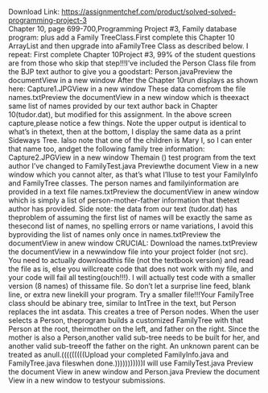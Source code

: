 Download Link: https://assignmentchef.com/product/solved-solved-programming-project-3
<br>
Chapter 10, page 699-700,Programming Project #3, Family database program: plus add a Family TreeClass.First complete this Chapter 10 ArrayList and then upgrade into aFamilyTree Class as described below. I repeat: First complete Chapter 10Project #3, 99% of the student questions are from those who skip that step!!!I’ve included the Person Class file from the BJP text author to give you a goodstart: Person.javaPreview the documentView in a new window After the Chapter 10run displays as shown here: Capture1.JPGView in a new window These data comefrom the file names.txtPreview the documentView in a new window which is theexact same list of names provided by our text author back in Chapter 10(tudor.dat), but modified for this assignment. In the above screen capture,please notice a few things. Note the upper output is identical to what’s in thetext, then at the bottom, I display the same data as a print Sideways Tree. Ialso note that one of the children is Mary I, so I can enter that name too, andget the following family tree information: Capture2.JPGView in a new window Themain () test program from the text author I’ve changed to FamilyTest.java Previewthe document View in a new window which you cannot alter, as that’s what I’lluse to test your FamilyInfo and FamilyTree classes. The person names and familyinformation are provided in a text file names.txtPreview the documentView in anew window which is simply a list of person-mother-father information that thetext author has provided. Side note: the data from our text (tudor.dat) has theproblem of assuming the first list of names will be exactly the same as thesecond list of names, no spelling errors or name variations, I avoid this byproviding the list of names only once in names.txtPreview the documentView in anew window CRUCIAL: Download the names.txtPreview the documentView in a newwindow file into your project folder (not src). You need to actually downloadthis file (not the textbook version) and read the file as is, else you willcreate code that does not work with my file, and your code will fail all testing(ouch!!!). I will actually test code with a smaller version (8 names) of thissame file. So don’t let a surprise line feed, blank line, or extra new linekill your program. Try a smaller file!!!Your FamilyTree class should be abinary tree, similar to IntTree in the text, but Person replaces the int asdata. This creates a tree of Person nodes. When the user selects a Person, theprogram builds a customized FamilyTree with that Person at the root, theirmother on the left, and father on the right. Since the mother is also a Person,another valid sub-tree needs to be built for her, and another valid sub-treeoff the father on the right. An unknown parent can be treated as anull.(((((((((Upload your completed FamilyInfo.java and FamilyTree.java fileswhen done.)))))))))))I will use FamilyTest.java Preview the document View in anew window and Person.java Preview the document View in a new window to testyour submissions.